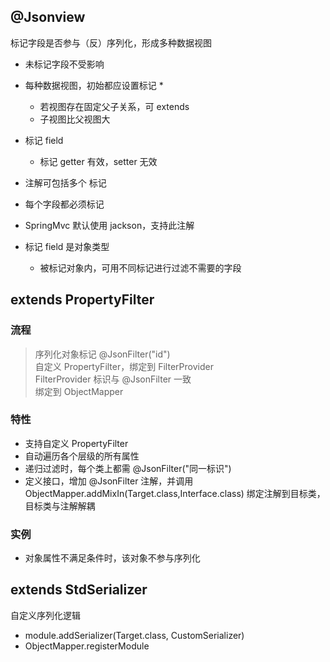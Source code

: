 ## @Jsonview
标记字段是否参与（反）序列化，形成多种数据视图
* 未标记字段不受影响
* 每种数据视图，初始都应设置标记
    * 
    * 若视图存在固定父子关系，可 extends
    * 子视图比父视图大
* 标记 field
    * 标记 getter 有效，setter 无效

* 注解可包括多个 标记
* 每个字段都必须标记
* SpringMvc 默认使用 jackson，支持此注解
* 标记 field 是对象类型
    * 被标记对象内，可用不同标记进行过滤不需要的字段
    
## extends PropertyFilter
### 流程
> 序列化对象标记 @JsonFilter("id")  
> 自定义 PropertyFilter，绑定到 FilterProvider  
> FilterProvider 标识与 @JsonFilter 一致  
> 绑定到 ObjectMapper
### 特性
* 支持自定义 PropertyFilter
* 自动遍历各个层级的所有属性
* 递归过滤时，每个类上都需 @JsonFilter("同一标识")
* 定义接口，增加 @JsonFilter 注解，并调用 ObjectMapper.addMixIn(Target.class,Interface.class) 绑定注解到目标类，目标类与注解解耦
### 实例
* 对象属性不满足条件时，该对象不参与序列化

## extends StdSerializer
自定义序列化逻辑
* module.addSerializer(Target.class, CustomSerializer)
* ObjectMapper.registerModule